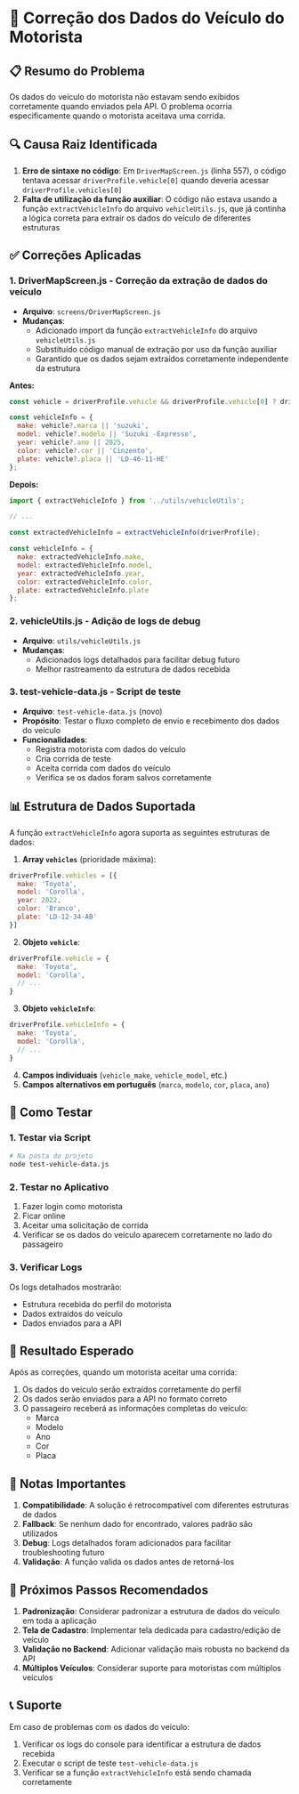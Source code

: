 # 🚗 Correção dos Dados do Veículo do Motorista

## 📋 Resumo do Problema
Os dados do veículo do motorista não estavam sendo exibidos corretamente quando enviados pela API. O problema ocorria especificamente quando o motorista aceitava uma corrida.

## 🔍 Causa Raiz Identificada
1. **Erro de sintaxe no código**: Em `DriverMapScreen.js` (linha 557), o código tentava acessar `driverProfile.vehicle[0]` quando deveria acessar `driverProfile.vehicles[0]`
2. **Falta de utilização da função auxiliar**: O código não estava usando a função `extractVehicleInfo` do arquivo `vehicleUtils.js`, que já continha a lógica correta para extrair os dados do veículo de diferentes estruturas

## ✅ Correções Aplicadas

### 1. **DriverMapScreen.js** - Correção da extração de dados do veículo
- **Arquivo**: `screens/DriverMapScreen.js`
- **Mudanças**:
  - Adicionado import da função `extractVehicleInfo` do arquivo `vehicleUtils.js`
  - Substituído código manual de extração por uso da função auxiliar
  - Garantido que os dados sejam extraídos corretamente independente da estrutura

**Antes:**
```javascript
const vehicle = driverProfile.vehicle && driverProfile.vehicle[0] ? driverProfile.vehicle[0] : null;

const vehicleInfo = {
  make: vehicle?.marca || 'suzuki',
  model: vehicle?.modelo || 'Suzuki -Expresso',
  year: vehicle?.ano || 2025,
  color: vehicle?.cor || 'Cinzento',
  plate: vehicle?.placa || 'LD-46-11-HE'
};
```

**Depois:**
```javascript
import { extractVehicleInfo } from '../utils/vehicleUtils';

// ...

const extractedVehicleInfo = extractVehicleInfo(driverProfile);

const vehicleInfo = {
  make: extractedVehicleInfo.make,
  model: extractedVehicleInfo.model,
  year: extractedVehicleInfo.year,
  color: extractedVehicleInfo.color,
  plate: extractedVehicleInfo.plate
};
```

### 2. **vehicleUtils.js** - Adição de logs de debug
- **Arquivo**: `utils/vehicleUtils.js`
- **Mudanças**:
  - Adicionados logs detalhados para facilitar debug futuro
  - Melhor rastreamento da estrutura de dados recebida

### 3. **test-vehicle-data.js** - Script de teste
- **Arquivo**: `test-vehicle-data.js` (novo)
- **Propósito**: Testar o fluxo completo de envio e recebimento dos dados do veículo
- **Funcionalidades**:
  - Registra motorista com dados do veículo
  - Cria corrida de teste
  - Aceita corrida com dados do veículo
  - Verifica se os dados foram salvos corretamente

## 📊 Estrutura de Dados Suportada

A função `extractVehicleInfo` agora suporta as seguintes estruturas de dados:

1. **Array `vehicles`** (prioridade máxima):
```javascript
driverProfile.vehicles = [{
  make: 'Toyota',
  model: 'Corolla',
  year: 2022,
  color: 'Branco',
  plate: 'LD-12-34-AB'
}]
```

2. **Objeto `vehicle`**:
```javascript
driverProfile.vehicle = {
  make: 'Toyota',
  model: 'Corolla',
  // ...
}
```

3. **Objeto `vehicleInfo`**:
```javascript
driverProfile.vehicleInfo = {
  make: 'Toyota',
  model: 'Corolla',
  // ...
}
```

4. **Campos individuais** (`vehicle_make`, `vehicle_model`, etc.)
5. **Campos alternativos em português** (`marca`, `modelo`, `cor`, `placa`, `ano`)

## 🧪 Como Testar

### 1. Testar via Script
```bash
# Na pasta do projeto
node test-vehicle-data.js
```

### 2. Testar no Aplicativo
1. Fazer login como motorista
2. Ficar online
3. Aceitar uma solicitação de corrida
4. Verificar se os dados do veículo aparecem corretamente no lado do passageiro

### 3. Verificar Logs
Os logs detalhados mostrarão:
- Estrutura recebida do perfil do motorista
- Dados extraídos do veículo
- Dados enviados para a API

## 🎯 Resultado Esperado
Após as correções, quando um motorista aceitar uma corrida:
1. Os dados do veículo serão extraídos corretamente do perfil
2. Os dados serão enviados para a API no formato correto
3. O passageiro receberá as informações completas do veículo:
   - Marca
   - Modelo
   - Ano
   - Cor
   - Placa

## 📝 Notas Importantes

1. **Compatibilidade**: A solução é retrocompatível com diferentes estruturas de dados
2. **Fallback**: Se nenhum dado for encontrado, valores padrão são utilizados
3. **Debug**: Logs detalhados foram adicionados para facilitar troubleshooting futuro
4. **Validação**: A função valida os dados antes de retorná-los

## 🚀 Próximos Passos Recomendados

1. **Padronização**: Considerar padronizar a estrutura de dados do veículo em toda a aplicação
2. **Tela de Cadastro**: Implementar tela dedicada para cadastro/edição de veículo
3. **Validação no Backend**: Adicionar validação mais robusta no backend da API
4. **Múltiplos Veículos**: Considerar suporte para motoristas com múltiplos veículos

## 📞 Suporte
Em caso de problemas com os dados do veículo:
1. Verificar os logs do console para identificar a estrutura de dados recebida
2. Executar o script de teste `test-vehicle-data.js`
3. Verificar se a função `extractVehicleInfo` está sendo chamada corretamente
